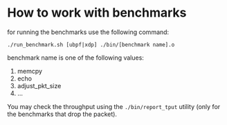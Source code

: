 # How to work with benchmarks

for running the benchmarks use the following command:

	./run_benchmark.sh [ubpf|xdp] ./bin/[benchmark name].o

benchmark name is one of the following values:

1. memcpy
2. echo
3. adjust\_pkt\_size
4. ...

You may check the throughput using the `./bin/report_tput` utility (only for
the benchmarks that drop the packet).
